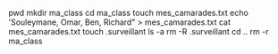 pwd
mkdir ma_class
cd ma_class
touch mes_camarades.txt
echo 'Souleymane, Omar, Ben, Richard" > mes_camarades.txt
cat mes_camarades.txt
touch .surveillant
ls -a
rm -R .surveillant
cd ..
rm -r ma_class